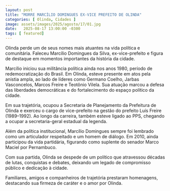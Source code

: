 ```yaml
---
layout: post
title: "MORRE MARCÍLIO DOMINGUES EX-VICE PREFEITO DE OLINDA"
categories: [ Olinda, Cidades ]
image: assets/images/2025/agosto/17/01.jpg
date:   2025-08-17 13:00:00 -0300
tags: [ featured]
---
```

Olinda perde um de seus nomes mais atuantes na vida política e comunitária. Faleceu Marcílio Domingues da Silva, ex-vice-prefeito e figura de destaque em momentos importantes da história da cidade.

Marcílio iniciou sua militância política ainda nos anos 1980, período de redemocratização do Brasil. Em Olinda, esteve presente em atos pela anistia ampla, ao lado de líderes como Germano Coelho, Jarbas Vasconcelos, Marcos Freire e Teotônio Vilela. Sua atuação marcou a defesa das liberdades democráticas e do fortalecimento do espaço político da cidade.

Em sua trajetória, ocupou a Secretaria de Planejamento da Prefeitura de Olinda e exerceu o cargo de vice-prefeito na gestão do prefeito Luís Freire (1989–1992). Ao longo da carreira, também esteve ligado ao PPS, chegando a ocupar a secretaria-geral estadual da legenda.

Além da política institucional, Marcílio Domingues sempre foi lembrado como um articulador respeitado e um homem de diálogo. Em 2010, ainda participou da vida partidária, figurando como suplente do senador Marco Maciel por Pernambuco.

Com sua partida, Olinda se despede de um político que atravessou décadas de lutas, conquistas e debates, deixando um legado de compromisso público e dedicação à cidade.

Familiares, amigos e companheiros de trajetória prestaram homenagens, destacando sua firmeza de caráter e o amor por Olinda.